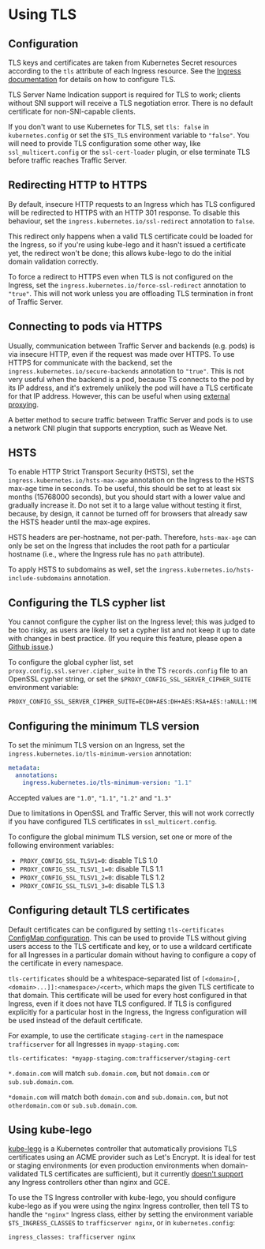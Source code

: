 # Using TLS

## Configuration

TLS keys and certificates are taken from Kubernetes Secret resources according
to the `tls` attribute of each Ingress resource.  See the
[Ingress documentation](https://kubernetes.io/docs/concepts/services-networking/ingress/#tls)
for details on how to configure TLS.

TLS Server Name Indication support is required for TLS to work; clients without
SNI support will receive a TLS negotiation error.  There is no default
certificate for non-SNI-capable clients.

If you don't want to use Kubernetes for TLS, set `tls: false` in
`kubernetes.config` or set the `$TS_TLS` environment variable to `"false"`.
You will need to provide TLS configuration some other way, like
`ssl_multicert.config` or the `ssl-cert-loader` plugin, or else terminate TLS
before traffic reaches Traffic Server.

## Redirecting HTTP to HTTPS

By default, insecure HTTP requests to an Ingress which has TLS configured will
be redirected to HTTPS with an HTTP 301 response.  To disable this behaviour,
set the `ingress.kubernetes.io/ssl-redirect` annotation to `false`.

This redirect only happens when a valid TLS certificate could be loaded for the
Ingress, so if you're using kube-lego and it hasn't issued a certificate yet,
the redirect won't be done; this allows kube-lego to do the initial domain
validation correctly.

To force a redirect to HTTPS even when TLS is not configured on the Ingress, set
the `ingress.kubernetes.io/force-ssl-redirect` annotation to `"true"`.  This
will not work unless you are offloading TLS termination in front of Traffic
Server.

## Connecting to pods via HTTPS

Usually, communication between Traffic Server and backends (e.g. pods) is via
insecure HTTP, even if the request was made over HTTPS.  To use HTTPS for
communicate with the backend, set the `ingress.kubernetes.io/secure-backends`
annotation to `"true"`.  This is not very useful when the backend is a pod,
because TS connects to the pod by its IP address, and it's extremely unlikely
the pod will have a TLS certificate for that IP address.  However, this can be
useful when using [external proxying](external.md).

A better method to secure traffic between Traffic Server and pods is to use a
network CNI plugin that supports encryption, such as Weave Net.

## HSTS

To enable HTTP Strict Transport Security (HSTS), set the
`ingress.kubernetes.io/hsts-max-age` annotation on the Ingress to the HSTS
max-age time in seconds.  To be useful, this should be set to at least six
months (15768000 seconds), but you should start with a lower value and gradually
increase it.  Do not set it to a large value without testing it first, because,
by design, it cannot be turned off for browsers that already saw the HSTS
header until the max-age expires.

HSTS headers are per-hostname, not per-path.  Therefore, `hsts-max-age` can only
be set on the Ingress that includes the root path for a particular hostname
(i.e., where the Ingress rule has no `path` attribute).

To apply HSTS to subdomains as well, set the
`ingress.kubernetes.io/hsts-include-subdomains` annotation.

## Configuring the TLS cypher list

You cannot configure the cypher list on the Ingress level; this was judged to be
too risky, as users are likely to set a cypher list and not keep it up to date
with changes in best practice.  (If you require this feature, please open a
[Github issue](https://github.com/torchbox/k8s-ts-ingress/issues).)

To configure the global cypher list, set `proxy.config.ssl.server.cipher_suite`
in the TS `records.config` file to an OpenSSL cypher string, or set the
`$PROXY_CONFIG_SSL_SERVER_CIPHER_SUITE` environment variable:

```
PROXY_CONFIG_SSL_SERVER_CIPHER_SUITE=ECDH+AES:DH+AES:RSA+AES:!aNULL:!MD5:!DSS
```

## Configuring the minimum TLS version

To set the minimum TLS version on an Ingress, set the
`ingress.kubernetes.io/tls-minimum-version` annotation:

```yaml
metadata:
  annotations:
    ingress.kubernetes.io/tls-minimum-version: "1.1"
```

Accepted values are `"1.0"`, `"1.1"`, `"1.2"` and `"1.3"`

Due to limitations in OpenSSL and Traffic Server, this will not work correctly
if you have configured TLS certificates in `ssl_multicert.config`.

To configure the global minimum TLS version, set one or more of the following
environment variables:

* `PROXY_CONFIG_SSL_TLSV1=0`: disable TLS 1.0
* `PROXY_CONFIG_SSL_TLSV1_1=0`: disable TLS 1.1
* `PROXY_CONFIG_SSL_TLSV1_2=0`: disable TLS 1.2
* `PROXY_CONFIG_SSL_TLSV1_3=0`: disable TLS 1.3

## Configuring detault TLS certificates

Default certificates can be configured by setting `tls-certificates`
[ConfigMap configuration](config.md#configmap-configuration).  This can be used
to provide TLS without giving users access to the TLS certificate and key, or to
use a wildcard certificate for all Ingresses in a particular domain without
having to configure a copy of the certificate in every namespace.

`tls-certificates` should be a whitespace-separated list of
`[<domain>[,<domain>...]]:<namespace>/<cert>`, which maps the given TLS
certificate to that domain.  This certificate will be used for every host
configured in that Ingress, even if it does not have TLS configured.  If TLS is
configured explicitly for a particular host in the Ingress, the Ingress
configuration will be used instead of the default certificate.

For example, to use the certificate `staging-cert` in the namespace
`trafficserver` for all Ingresses in `myapp-staging.com`:

```
tls-certificates: *myapp-staging.com:trafficserver/staging-cert
```

`*.domain.com` will match `sub.domain.com`, but not `domain.com` or
`sub.sub.domain.com`.

`*domain.com` will match both `domain.com` and `sub.domain.com`, but not
`otherdomain.com` or `sub.sub.domain.com`.
    
## Using kube-lego

[kube-lego](https://github.com/jetstack/kube-lego) is a Kubernetes controller
that automatically provisions TLS certificates using an ACME provider such as
Let's Encrypt.  It is ideal for test or staging environments (or even production
environments when domain-validated TLS certificates are sufficient), but it
currently [doesn't support](https://github.com/jetstack/kube-lego/issues/189)
any Ingress controllers other than nginx and GCE.

To use the TS Ingress controller with kube-lego, you should configure kube-lego
as if you were using the nginx Ingress controller, then tell TS to handle the
`"nginx"` Ingress class, either by setting the environment variable
`$TS_INGRESS_CLASSES` to `trafficserver nginx`, or in `kubernetes.config`:

```
ingress_classes: trafficserver nginx
```
